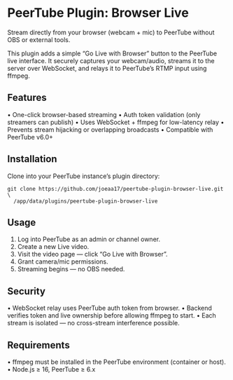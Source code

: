 # PeerTube Plugin: Browser Live

Stream directly from your browser (webcam + mic) to PeerTube without OBS or external tools.

This plugin adds a simple “Go Live with Browser” button to the PeerTube live interface. It securely captures your webcam/audio, streams it to the server over WebSocket, and relays it to PeerTube’s RTMP input using ffmpeg.

## Features
•   One-click browser-based streaming
•   Auth token validation (only streamers can publish)
•   Uses WebSocket + ffmpeg for low-latency relay
•   Prevents stream hijacking or overlapping broadcasts
•   Compatible with PeerTube v6.0+

## Installation

Clone into your PeerTube instance’s plugin directory:

```
git clone https://github.com/joeaa17/peertube-plugin-browser-live.git \
  /app/data/plugins/peertube-plugin-browser-live
```

## Usage
1.	Log into PeerTube as an admin or channel owner.
2.	Create a new Live video.
3.	Visit the video page — click “Go Live with Browser”.
4.	Grant camera/mic permissions.
5.	Streaming begins — no OBS needed.

## Security
•	WebSocket relay uses PeerTube auth token from browser.
•	Backend verifies token and live ownership before allowing ffmpeg to start.
•	Each stream is isolated — no cross-stream interference possible.

## Requirements
•	ffmpeg must be installed in the PeerTube environment (container or host).
•	Node.js ≥ 16, PeerTube ≥ 6.x